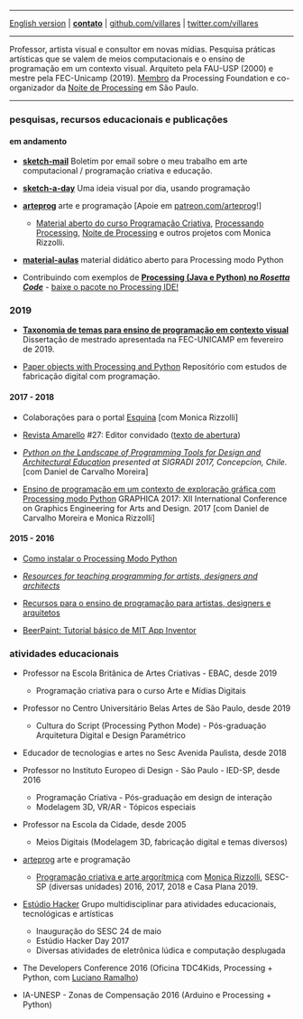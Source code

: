 ----

 [English version](http://villares.github.io/README-EN)
 | [**contato**](http://contato.lugaralgum.com)
 | [github.com/villares](http://github.com/villares)
 | [twitter.com/villares](http://twitter.com/villares)

----

Professor, artista visual e consultor em novas mídias. Pesquisa práticas artísticas que se valem de meios computacionais e o ensino de programação em um contexto visual. Arquiteto pela FAU-USP (2000) e mestre pela FEC-Unicamp (2019). [Membro](https://processingfoundation.org/members) da Processing Foundation e co-organizador da [Noite de Processing](https://garoa.net.br/wiki/Noite_de_Processing) em São Paulo. 

----

### pesquisas, recursos educacionais e publicações

#### em andamento

- [**sketch-mail**](http://villares.org/sketch-mail) Boletim por email sobre o meu trabalho em arte computacional / programação criativa e educação. 

- [**sketch-a-day**](https://abav.lugaralgum.com/sketch-a-day) Uma ideia visual por dia, usando programação

- [**arteprog**](https://arteprog.space) arte e programação [Apoie em [patreon.com/arteprog](https://patreon.com/arteprog)!]

  - [Material aberto do curso Programação Criativa](http://arteprog.space/programacao-criativa), [Processando Processing](https://arteprog.space/Processando-Processing), [Noite de Processing](https://garoa.net.br/wiki/Noite_de_Processing) e outros projetos com Monica Rizzolli. 

- [**material-aulas**](https://abav.lugaralgum.com/material-aulas) material didático aberto para Processing modo Python 

- Contribuindo com exemplos de [**Processing (Java e Python) no *Rosetta Code***](http://rosettacode.org/wiki/Category:Processing) - [baixe o pacote no Processing IDE!](https://github.com/jeremydouglass/rosetta_examples_p5)


### 2019

- [**Taxonomia de temas para ensino de programação em contexto visual**](https://abav.lugaralgum.com/mestrado) Dissertação de mestrado apresentada na FEC-UNICAMP em fevereiro de 2019.

- [Paper objects with Processing and Python](https://github.com/villares/Paper-objects-with-Processing-and-Python) Repositório com estudos de fabricação digital com programação.

#### 2017 - 2018

- Colaborações para o portal [Esquina](http://www.esquina.net.br/author/alexandre-vilares/) [com Monica Rizzolli]

- [Revista Amarello](http://www.amarello.com.br) #27: Editor convidado ([texto de abertura](https://github.com/villares/villares.github.io/blob/master/assets/editorial_Amarello%2327.pdf)) 

- *[Python on the Landscape of Programming Tools for Design and Architectural Education](https://villares.github.io/mestrado/VILLARES_MOREIRA_SIGRADI_2017) presented at SIGRADI 2017, Concepcíon, Chile.* [com Daniel de Carvalho Moreira]

- [Ensino de programação em um contexto de exploração gráfica com Processing modo Python](https://villares.github.io/mestrado/VILLARES_MOREIRA_GOMES_GRAPHICA_2017) GRAPHICA 2017: XII International Conference on Graphics Engineering for Arts and Design. 2017 [com Daniel de Carvalho Moreira e Monica Rizzolli]

#### 2015 - 2016

- [Como instalar o Processing Modo Python](https://villares.github.io/como-instalar-o-processing-modo-python/) 

- *[Resources for teaching programming for artists, designers and architects](https://villares.github.io/Resources-for-teaching-programming/)*

- [Recursos para o ensino de programação para artistas, designers e arquitetos](https://villares.github.io/Recursos-para-o-ensino-de-programacao) 

- [BeerPaint: Tutorial básico de MIT App Inventor](https://gumroad.com/l/kXiHW)


### atividades educacionais

- Professor na Escola Britânica de Artes Criativas - EBAC, desde 2019
  - Programação criativa para o curso Arte e Mídias Digitais

- Professor no Centro Universitário Belas Artes de São Paulo, desde 2019
  - Cultura do Script (Processing Python Mode) - Pós-graduação Arquitetura Digital e Design Paramétrico

- Educador de tecnologias e artes no Sesc Avenida Paulista, desde 2018

- Professor no Instituto Europeo di Design - São Paulo - IED-SP, desde 2016
  - Programação Criativa - Pós-graduação em design de interação
  - Modelagem 3D, VR/AR - Tópicos especiais

- Professor na Escola da Cidade, desde 2005
  - Meios Digitais (Modelagem 3D, fabricação digital e temas diversos)
  
- [arteprog](http://arteprog.space) arte e programação
  - [Programação criativa e arte argorítmica](http://arteprog.space/programacao-criativa) com [Monica Rizzolli](https://github.com/monicarizzolli), SESC-SP (diversas unidades) 2016, 2017, 2018 e Casa Plana 2019.

- [Estúdio Hacker](https://estudiohacker.io) Grupo multidisciplinar para atividades educacionais, tecnológicas e artísticas
  - Inauguração do SESC 24 de maio
  - Estúdio Hacker Day 2017
  - Diversas atividades de eletrônica lúdica e computação desplugada

- The Developers Conference 2016 (Oficina TDC4Kids, Processing + Python, com [Luciano Ramalho](https://github.com/ramalho))

- IA-UNESP - Zonas de Compensação 2016 (Arduino e Processing + Python)


<a rel="me" href="https://mastodon.social/@villares"> </a>
